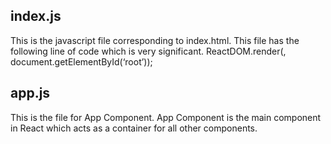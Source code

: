 ## index.js

This is the javascript file corresponding to index.html. This file has the following line of code which is very significant. ReactDOM.render(<App />, document.getElementById(‘root’));

## app.js

This is the file for App Component. App Component is the main component in React which acts as a container for all other components.